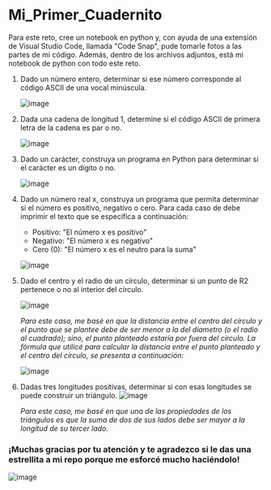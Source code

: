 # Mi_Primer_Cuadernito
Para este reto, cree un notebook en python y, con ayuda de una extensión de Visual Studio Code, llamada "Code Snap", pude tomarle fotos a las partes de mi código. Además, dentro de los archivos adjuntos, está mi notebook de python con todo este reto.
1. Dado un número entero, determinar si ese número corresponde al código ASCII de una vocal minúscula.

   ![image](https://github.com/Cate1911/Mi_Primer_Cuadernito/assets/141857246/2b0eb85f-c98e-405a-9762-bdc70c0d2ee4)
3. Dada una cadena de longitud 1, determine si el código ASCII de primera letra de la cadena es par o no.

   ![image](https://github.com/Cate1911/Mi_Primer_Cuadernito/assets/141857246/a8af2bbe-ff35-4e6e-b08b-f8f773fa175a)
5. Dado un carácter, construya un programa en Python para determinar si el carácter es un dígito o no.

   ![image](https://github.com/Cate1911/Mi_Primer_Cuadernito/assets/141857246/9fcb665c-c3cd-4d73-83f2-7f6af8c30f94)
7. Dado un número real x, construya un programa que permita determinar si el número es positivo, negativo o cero. Para cada caso de debe imprimir el texto que se especifica a continuación:
   * Positivo: "El número x es positivo"
   * Negativo: "El número x es negativo"
   * Cero (0): "El número x es el neutro para la suma"

   ![image](https://github.com/Cate1911/Mi_Primer_Cuadernito/assets/141857246/0801808d-674b-4d74-8a29-b404bbbbc23f)

9. Dado el centro y el radio de un círculo, determinar si un punto de R2 pertenece o no al interior del círculo.

   ![image](https://github.com/Cate1911/Mi_Primer_Cuadernito/assets/141857246/570dccf7-c6f9-4c35-864e-a3fb3e3a01b4)

   _Para este caso, me basé en que la distancia entre el centro del círculo y el punto que se plantee debe de ser menor a la del diametro (o el radio al cuadrado); sino, el punto planteado estaría por fuera del círculo. La fórmula que utilicé para calcular la distancia entre el punto planteado y el centro del círculo, se presenta a continuación:_

   ![image](https://github.com/Cate1911/Mi_Primer_Cuadernito/assets/141857246/2f08cfbe-b036-4772-9b1a-846470b8428b)

9. Dadas tres longitudes positivas, determinar si con esas longitudes se puede construir un triángulo.
                     ![image](https://github.com/Cate1911/Mi_Primer_Cuadernito/assets/141857246/5bb03b5a-d6a4-4b3e-ab1a-33f29609d446)

    _Para este caso, me basé en que una de las propiedades de los triángulos es que la suma de dos de sus lados debe ser mayor a la longitud de su tercer lado._

### ¡Muchas gracias por tu atención y te agradezco si le das una estrellita a mi repo porque me esforcé mucho haciéndolo!
![image](https://github.com/Cate1911/Mi_Primer_Cuadernito/assets/141857246/8f98dfc9-74d8-4975-9fa0-afbc4e3fad33)
